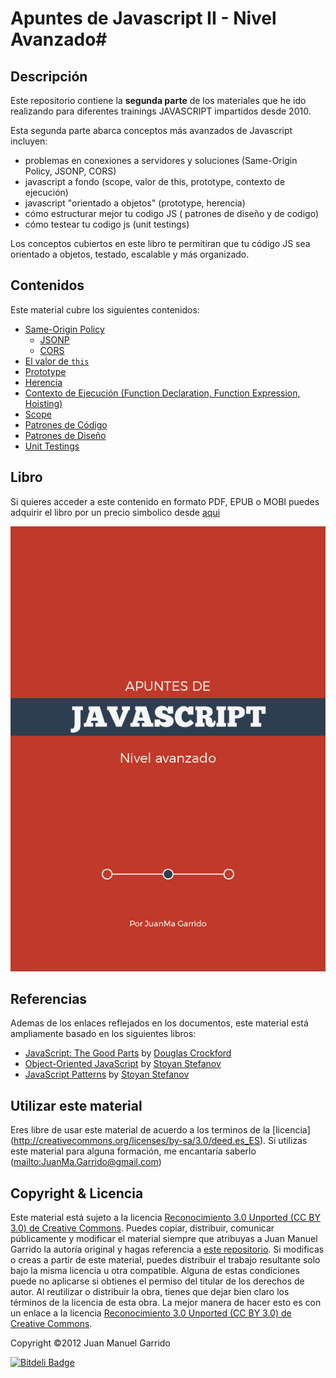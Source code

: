 # Apuntes de Javascript II - Nivel Avanzado#

## Descripción ##

Este repositorio contiene la **segunda parte** de los materiales que he ido realizando para diferentes trainings JAVASCRIPT impartidos desde 2010.

Esta segunda parte abarca conceptos más avanzados de Javascript incluyen:

- problemas en conexiones a servidores y soluciones (Same-Origin Policy, JSONP, CORS)
- javascript a fondo (scope, valor de this, prototype, contexto de ejecución)
- javascript "orientado a objetos" (prototype, herencia)
- cómo estructurar mejor tu codigo JS ( patrones de diseño y de codigo)
- cómo testear tu codigo js (unit testings)

Los conceptos cubiertos en este libro te permitiran que tu código JS sea orientado a objetos, testado, escalable y más organizado. 

## Contenidos ##

Este material cubre los siguientes contenidos:

- [Same-Origin Policy](markdown/same_origin_policy)
    -  [JSONP](markdown/same_origin_policy/JSONP)
    -  [CORS](markdown/same_origin_policy/CORS)
- [El valor de `this`](markdown/this)
- [Prototype](markdown/prototype)
- [Herencia](markdown/herencia)
- [Contexto de Ejecución (Function Declaration, Function Expression, Hoisting)](markdown/contexto_ejecucion)
- [Scope](markdown/scope)
- [Patrones de Código](markdown/patrones_codigo)
- [Patrones de Diseño](markdown/patrones_diseno)
- [Unit Testings](markdown/unit_testings)

## Libro ##

Si quieres acceder a este contenido en formato PDF, EPUB o MOBI puedes adquirir el libro por un precio simbolico desde [aqui](https://leanpub.com/apuntes-javascript-avanzado/)

[<img src="manuscript/images/title_page.png">](https://leanpub.com/apuntes-javascript-avanzado/)

## Referencias ##

Ademas de los enlaces reflejados en los documentos, este material está ampliamente basado en los siguientes libros:

- [JavaScript: The Good Parts](http://www.amazon.com/dp/0596517742) by [Douglas Crockford](http://www.crockford.com/)
- [Object-Oriented JavaScript](http://www.amazon.com/dp/1847194141) by [Stoyan Stefanov](https://twitter.com/stoyanstefanov)
- [JavaScript Patterns](http://www.amazon.com/dp/0596806752) by [Stoyan Stefanov](https://twitter.com/stoyanstefanov)

## Utilizar este material ##

Eres libre de usar este material de acuerdo a los terminos de la [licencia]
(http://creativecommons.org/licenses/by-sa/3.0/deed.es_ES). Si utilizas este material
para alguna formación, me encantaría saberlo (<mailto:JuanMa.Garrido@gmail.com>)

## Copyright & Licencia ##

Este material está sujeto a la licencia [Reconocimiento 3.0 Unported (CC BY 3.0) de Creative Commons](http://creativecommons.org/licenses/by-sa/3.0/deed.es_ES). Puedes copiar, distribuir, comunicar públicamente y modificar el material siempre que atribuyas a Juan Manuel Garrido la autoría original y hagas referencia a [este repositorio](https://github.com/juanmaguitar/training-frontend-docs). Si modificas o creas a partir de este material, puedes distribuir el trabajo resultante solo bajo la misma licencia u otra compatible. Alguna de estas condiciones puede no aplicarse si obtienes el permiso del titular de los derechos de autor.  Al reutilizar o distribuir la obra, tienes que dejar bien claro los términos de la licencia de esta obra. La mejor manera de hacer esto es con un enlace a la licencia [Reconocimiento 3.0 Unported (CC BY 3.0) de Creative Commons](http://creativecommons.org/licenses/by-sa/3.0/deed.es_ES).

Copyright &copy;2012 Juan Manuel Garrido



[![Bitdeli Badge](https://d2weczhvl823v0.cloudfront.net/juanmaguitar/training-frontend-docs/trend.png)](https://bitdeli.com/free "Bitdeli Badge")

